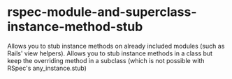 rspec-module-and-superclass-instance-method-stub
================================================

Allows you to stub instance methods on already included modules (such as Rails' view helpers). Allows you to stub instance methods in a class but keep the overriding method in a subclass (which is not possible with RSpec's any_instance.stub)